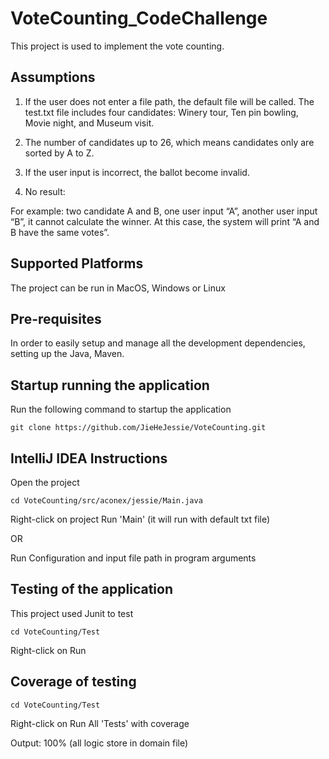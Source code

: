 
# VoteCounting_CodeChallenge

This project is used to implement the vote counting. 

## Assumptions

1. If the user does not enter a file path, the default file will be called. The test.txt file includes four candidates: Winery tour, Ten pin bowling, Movie night, and Museum visit.

2. The number of candidates up to 26, which means candidates only are sorted by A to Z.

3. If the user input is incorrect, the ballot become invalid. 

4. No result:

For example: two candidate A and B, one user input “A”, another user input “B”, it cannot calculate the winner. At this case, the system will print “A and B have the same votes”.

## Supported Platforms
The project can be run in MacOS, Windows or Linux 

## Pre-requisites
In order to easily setup and manage all the development dependencies, setting up the Java, Maven.

## Startup running the application

Run the following command to startup the application
```
git clone https://github.com/JieHeJessie/VoteCounting.git

```
## IntelliJ IDEA Instructions

Open the project 

```
cd VoteCounting/src/aconex/jessie/Main.java

```
Right-click on project
Run 'Main' (it will run with default txt file)

OR

Run Configuration and input file path in program arguments


## Testing of the application

This project used Junit to test

```
cd VoteCounting/Test
```
Right-click on Run

## Coverage of testing

```
cd VoteCounting/Test
```
Right-click on Run All 'Tests' with coverage

Output: 100% (all logic store in domain file)
